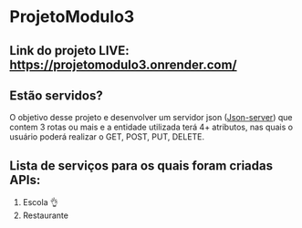 # ProjetoModulo3

## Link do projeto LIVE: https://projetomodulo3.onrender.com/

## Estão servidos?
O objetivo desse projeto e desenvolver um servidor json ([Json-server](https://github.com/typicode/json-server)) que contem 3 rotas ou mais e a entidade utilizada terá 4+ atributos, nas quais o usuário poderá realizar o GET, POST,  PUT, DELETE.

## Lista de serviços para os quais foram criadas APIs:
1. Escola :ok_hand:
2. Restaurante
